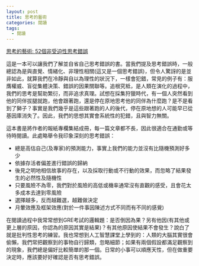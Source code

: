 ```yaml
---
layout: post
title: 思考的藝術
categories: 閱讀
tags:
  - 閱讀
---
```


[思考的藝術: 52個非受迫性思考錯誤](http://www.anobii.com/books/%E6%80%9D%E8%80%83%E7%9A%84%E8%97%9D%E8%A1%93/9789862722114/014e227b0efd873d39)

這是一本可以讓我們了解並自省自己思考錯誤的書。當我們提及思考錯誤時，一般總認為是與直覺、情緒化、非理性相關(這又是一個思考錯誤)，但令人驚訝的是並非如此，就算我們在冷靜與自以為理性的狀況下，一樣會犯錯，常見的例子有：服膺權威、盲從集體決策、錯誤的因果關聯等。追根究柢，是人類在演化的過程中，我們的思考是幫助繁衍，而非追求真理。試想在採集狩獵時代，有一個人突然看到他的同伴拔腿就跑，他會跟著跑，還是停在原地思考他的同伴為什麼跑？是不是看到了獅子？事實是我們幾乎是這些跟著跑的人的後代，停在原地想的人可能早已從基因庫消失了。因此，我們的思想其實會系統性的犯錯，且與智力無關。

這本書是將作者的報紙專欄集結成冊，每一篇文章都不長，因此很適合在通勤或等待時閱讀。此處略舉令我印象深刻的思考錯誤：

* 總是高估自己(及專家)的預測能力，事實上我們的能力並沒有比隨機預測好多少
* 依據存活者偏差進行錯誤的歸納
* 後見之明地相信故事的存在，以及採取行動或不行動的效果，而忽略了結果發生的必然性及隨機性
* 只要風險不為零，我們對於風險的高低或機率通常沒有直觀的感受，且會花太多成本去達到零風險
* 選擇越多，反而越難選，越難做決定
* 月暈效應及框架效應(對於一件事因陳述方式不同而有不同的感覺)

在閱讀過程中我常常想到GRE考試的邏輯題：是否倒因為果？另有他因(有其他或更上層的原因，你認為的原因其實是結果)？有其他原因使結果不會發生？說白了就是批判性思考的練習。我也常想到人工智慧課堂上學到的：人類的大腦其實很會偷懶，我們常把觀察到的事物自行歸類，忽略細節；如果有兩個假設都滿足觀察到的現象，我們總是偏好比較簡單的那一個。日常的小事可以順應天性，但在做重要決定時，應該要好好確認是否有思考錯誤。
